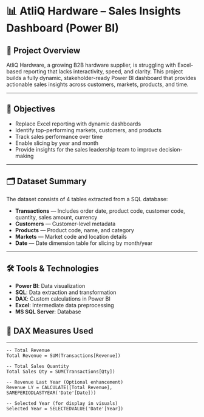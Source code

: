 # 📊 AtliQ Hardware – Sales Insights Dashboard (Power BI)

## 🧠 Project Overview

AtliQ Hardware, a growing B2B hardware supplier, is struggling with Excel-based reporting that lacks interactivity, speed, and clarity. This project builds a fully dynamic, stakeholder-ready Power BI dashboard that provides actionable sales insights across customers, markets, products, and time.

---

## 🎯 Objectives

- Replace Excel reporting with dynamic dashboards
- Identify top-performing markets, customers, and products
- Track sales performance over time
- Enable slicing by year and month
- Provide insights for the sales leadership team to improve decision-making

---

## 🗂️ Dataset Summary

The dataset consists of 4 tables extracted from a SQL database:

- **Transactions** — Includes order date, product code, customer code, quantity, sales amount, currency
- **Customers** — Customer-level metadata
- **Products** — Product code, name, and category
- **Markets** — Market code and location details
- **Date** — Date dimension table for slicing by month/year

---
## 🛠 Tools & Technologies

- **Power BI**: Data visualization
- **SQL**: Data extraction and transformation
- **DAX**: Custom calculations in Power BI
- **Excel**: Intermediate data preprocessing
- **MS SQL Server**: Database
## 🔢 DAX Measures Used

---

```DAX
-- Total Revenue
Total Revenue = SUM(Transactions[Revenue])

-- Total Sales Quantity
Total Sales Qty = SUM(Transactions[Qty])

-- Revenue Last Year (Optional enhancement)
Revenue LY = CALCULATE([Total Revenue], SAMEPERIODLASTYEAR('Date'[Date]))

-- Selected Year (for display in visuals)
Selected Year = SELECTEDVALUE('Date'[Year])


